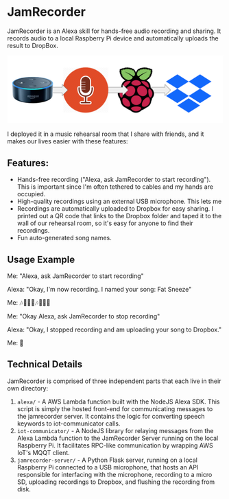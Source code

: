 # JamRecorder

JamRecorder is an Alexa skill for hands-free audio recording and sharing. It records audio to a local Raspberry Pi device and automatically uploads the result to DropBox.

![JamRecorder image](/image.png)

I deployed it in a music rehearsal room that I share with friends, and it makes our lives easier with these features:

## Features:
* Hands-free recording ("Alexa, ask JamRecorder to start recording"). This is important since I'm often tethered to cables and my hands are occupied.
* High-quality recordings using an external USB microphone. This lets me
* Recordings are automatically uploaded to Dropbox for easy sharing. I printed out a QR code that links to the Dropbox folder and taped it to the wall of our rehearsal room, so it's easy for anyone to find their recordings.
* Fun auto-generated song names.

## Usage Example
Me: "Alexa, ask JamRecorder to start recording"

Alexa: "Okay, I'm now recording. I named your song: Fat Sneeze"

Me: 🎶🎸🥁🎷🎶🎸🥁🎷

Me: "Okay Alexa, ask JamRecorder to stop recording"

Alexa: "Okay, I stopped recording and am uploading your song to Dropbox."

Me: 🤙

## Technical Details
JamRecorder is comprised of three independent parts that each live in their own directory:
1. `alexa/` - A AWS Lambda function built with the NodeJS Alexa SDK. This script is simply the hosted front-end for communicating messages to the jamrecorder server. It contains the logic for converting speech keywords to iot-communicator calls.
1. `iot-communicator/` - A NodeJS library for relaying messages from the Alexa Lambda function to the JamRecorder Server running on the local Raspberry Pi. It facilitates RPC-like communication by wrapping AWS IoT's MQQT client.
1. `jamrecorder-server/` - A Python Flask server, running on a local Raspberry Pi connected to a USB microphone, that hosts an API responsible for interfacing with the microphone, recording to a micro SD, uploading recordings to Dropbox, and flushing the recording from disk.
